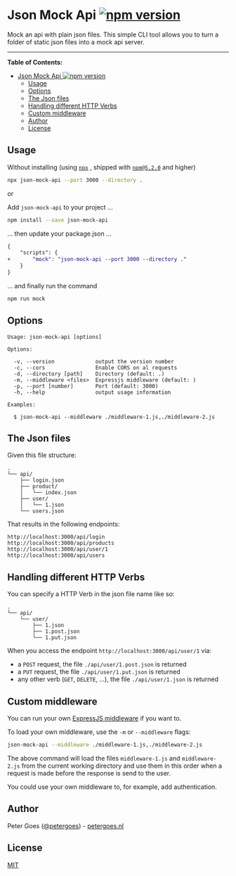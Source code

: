 # Json Mock Api [![npm version](https://badge.fury.io/js/json-mock-api.svg)](https://www.npmjs.com/package/json-mock-api)

Mock an api with plain json files. This simple CLI tool allows you to turn a 
folder of static json files into a mock api server.

---

**Table of Contents:**
- [Json Mock Api ![npm version](https://www.npmjs.com/package/json-mock-api)](#json-mock-api-img-src%22httpswwwnpmjscompackagejson-mock-api%22-alt%22npm-version%22)
  - [Usage](#usage)
  - [Options](#options)
  - [The Json files](#the-json-files)
  - [Handling different HTTP Verbs](#handling-different-http-verbs)
  - [Custom middleware](#custom-middleware)
  - [Author](#author)
  - [License](#license)

## Usage

Without installing 
(using [`npx`](https://medium.com/@maybekatz/introducing-npx-an-npm-package-runner-55f7d4bd282b)
, shipped with [`npm@5.2.0`](https://github.com/npm/npm/releases/tag/v5.2.0) and 
higher)

```bash
npx json-mock-api --port 3000 --directory .
```

or 

Add `json-mock-api` to your project ...

```bash
npm install --save json-mock-api
```

... then update your package.json ...

```diff
{
    "scripts": {
+       "mock": "json-mock-api --port 3000 --directory ."
    }
}
```

... and finally run the command

```bash
npm run mock
```

## Options

```
Usage: json-mock-api [options]

Options:

  -v, --version             output the version number
  -c, --cors                Enable CORS on al requests
  -d, --directory [path]    Directory (default: .)
  -m, --middleware <files>  Expressjs middleware (default: )
  -p, --port [number]       Port (default: 3000)
  -h, --help                output usage information

Examples:

  $ json-mock-api --middleware ./middleware-1.js,./middleware-2.js
```

## The Json files

Given this file structure:

```
.
└── api/
    ├── login.json
    ├── product/
    │   └── index.json
    ├── user/
    │   └── 1.json
    └── users.json
```

That results in the following endpoints:

```
http://localhost:3000/api/login
http://localhost:3000/api/products
http://localhost:3000/api/user/1
http://localhost:3000/api/users
```

## Handling different HTTP Verbs

You can specify a HTTP Verb in the json file name like so:

```
.
└── api/
    └── user/
        ├── 1.json
        ├── 1.post.json
        └── 1.put.json
```

When you access the endpoint `http://localhost:3000/api/user/1` via:
* a `POST` request, the file `./api/user/1.post.json` is returned
* a `PUT` request, the file `./api/user/1.put.json` is returned
* any other verb (`GET`, `DELETE`, ...), the file `./api/user/1.json` is returned

## Custom middleware

You can run your own [ExpressJS middleware](https://expressjs.com/en/guide/writing-middleware.html) 
if you want to.

To load your own middleware, use the `-m` or `--middleware` flags:

```bash
json-mock-api --middleware ./middleware-1.js,./middleware-2.js
```

The above command will load the files `middleware-1.js` and `middleware-2.js` 
from the current working directory and use them in this order when a request is
made before the response is send to the user.

You could use your own middleware to, for example, add authentication.

## Author

Peter Goes ([@petergoes](https://twitter.com/petergoes)) - [petergoes.nl](https://petergoes.nl)

## License

[MIT](LICENSE)
